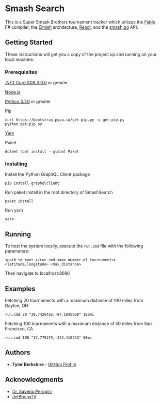 # Smash Search

This is a Super Smash Brothers tournament tracker which utilizes the [Fable](https://fable.io/)
F# compiler, the [Elmish](https://elmish.github.io/elmish/) architecture,
[React](https://reactjs.org/), and the [smash.gg](https://developer.smash.gg/docs/intro) API.

## Getting Started

These instructions will get you a copy of the project up and running on your local machine.

### Prerequisites

[.NET Core SDK 3.0.0](https://dotnet.microsoft.com/download) or greater

[Node.js](https://nodejs.org/en/)

[Python 3.7.0](https://www.python.org/downloads/) or greater

Pip

```
curl https://bootstrap.pypa.io/get-pip.py -o get-pip.py
python get-pip.py
```

[Yarn](https://yarnpkg.com/en/)

Paket

```
dotnet tool install --global Paket
```


### Installing

Install the Python GraphQL Client package

```
pip install graphqlclient
```

Run paket install in the root directory of SmashSearch

```
paket install
```

Run yarn

```
yarn
```

## Running

To host the system locally, execute the ```run.cmd``` file with the following parameters:

```
<path_to_root_>/run.cmd <max_number_of_tournaments> <latitude,longitude> <max_distance>
```

Then navigate to localhost:8080

## Examples

Fetching 20 tournaments with a maximum distance of 100 miles from Dayton, OH

```
run.cmd 20 "39.7420426,-84.1845668" 100mi
```

Fetching 100 tournaments with a maximum distance of 50 miles from San Francisco, CA

```
run.cmd 100 "37.779379,-122.418433" 50mi
```

## Authors

* **Tyler Berkshire** - [GitHub Profile](https://github.com/BerkshireT)

## Acknowledgments

* [Dr. Saverio Perugini](http://academic.udayton.edu/SaverioPerugini/)
* [JetBrainsTV](https://www.youtube.com/user/JetBrainsTV)